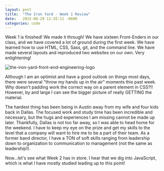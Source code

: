 ```yaml
---
layout: post
title:  "The Iron Yard - Week 1 Review"
date:   2015-08-29 11:35:11 -0600
categories: code
---
```


Week 1 is finished! We made it through! We have sixteen Front-Enders in our class, and we have covered a lot of ground during the first week. We have learned how to use HTML, CSS, Sass, git, and the command line. We have made several layouts and reproduced two websites on our own. Very enlightening!

![the-iron-yard-front-end-engineering-logo](http://res.cloudinary.com/drumsensei/image/upload/v1514954685/2015-08-29_1_yez2cu.png)

Although I am an optimist and have a good outlook on things most days, there were several "throw my hands up in the air" moments this past week. Why doesn't padding work the correct way on a parent element in CSS?!! However, by and large I can see the bigger picture of really GETTING the material.

The hardest thing has been being in Austin away from my wife and four kids back in Dallas. The focused work and study time has been incredible and necessary, but the hugs and experiences I am missing cannot be made up later. Thankfully, Dallas is not too far away, so I was able to head home for the weekend. I have to keep my eye on the prize and get my skills to the level that a company will want to hire me to be a part of their team. As a former band director, I have a TON of soft skills ranging from leadership down to organization to communication to management (not the same as leadership!).

Now...let's see what Week 2 has in store. I hear that we dig into JavaScript, which is what I have mostly studied leading up to this point!
